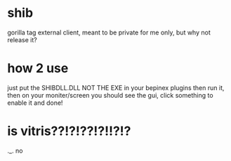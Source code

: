 # shib
gorilla tag external client, meant to be private for me only, but why not release it?

# how 2 use
just put the SHIBDLL.DLL NOT THE EXE in your bepinex plugins then run it, then on your moniter/screen you should see the gui, click something to enable it and done!

# is vitris??!?!??!?!!?!?
._. no
